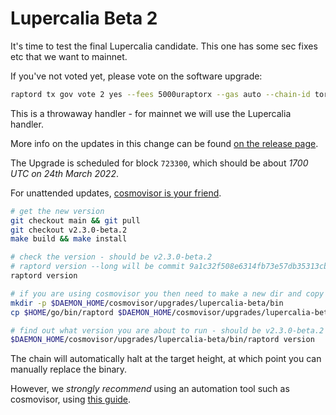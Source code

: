 # Lupercalia Beta 2

It's time to test the final Lupercalia candidate. This one has some sec fixes etc that we want to mainnet.

If you've not voted yet, please vote on the software upgrade:

```sh
raptord tx gov vote 2 yes --fees 5000uraptorx --gas auto --chain-id torque-0 -y --from <key>
```

This is a throwaway handler - for mainnet we will use the Lupercalia handler.

More info on the updates in this change can be found [on the release page](https://github.com/Karan-3108/raptor/releases/tag/v2.3.0-beta.2).

The Upgrade is scheduled for block `723300`, which should be about _1700 UTC on 24th March 2022_.

For unattended updates, [cosmovisor is your friend](https://docs.raptorchain.com/validators/setting-up-cosmovisor).

```bash
# get the new version
git checkout main && git pull
git checkout v2.3.0-beta.2
make build && make install

# check the version - should be v2.3.0-beta.2
# raptord version --long will be commit 9a1c32f508e6314fb73e57db35313cb329639424
raptord version

# if you are using cosmovisor you then need to make a new dir and copy this new binary
mkdir -p $DAEMON_HOME/cosmovisor/upgrades/lupercalia-beta/bin
cp $HOME/go/bin/raptord $DAEMON_HOME/cosmovisor/upgrades/lupercalia-beta/bin

# find out what version you are about to run - should be v2.3.0-beta.2
$DAEMON_HOME/cosmovisor/upgrades/lupercalia-beta/bin/raptord version
```

The chain will automatically halt at the target height, at which point you can manually replace the binary.

However, we _strongly recommend_ using an automation tool such as cosmovisor, using [this guide](https://docs.raptorchain.com/validators/setting-up-cosmovisor).
